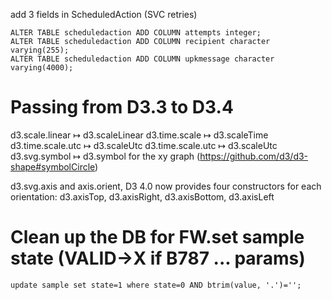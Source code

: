 add 3 fields in ScheduledAction (SVC retries)

    ALTER TABLE scheduledaction ADD COLUMN attempts integer;
    ALTER TABLE scheduledaction ADD COLUMN recipient character varying(255);
    ALTER TABLE scheduledaction ADD COLUMN upkmessage character varying(4000);


# Passing from D3.3 to D3.4

d3.scale.linear ↦ d3.scaleLinear
d3.time.scale ↦ d3.scaleTime
d3.time.scale.utc ↦ d3.scaleUtc
d3.time.scale.utc ↦ d3.scaleUtc
d3.svg.symbol ↦ d3.symbol for the xy graph (https://github.com/d3/d3-shape#symbolCircle)

d3.svg.axis and axis.orient, D3 4.0 now provides four constructors for each orientation: d3.axisTop, d3.axisRight, d3.axisBottom, d3.axisLeft

# Clean up the DB for FW.set sample state (VALID->X if B787 ... params)

    update sample set state=1 where state=0 AND btrim(value, '.')='';

